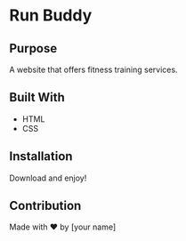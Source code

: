 # Run Buddy

## Purpose
A website that offers fitness training services. 

## Built With
* HTML
* CSS

## Installation
Download and enjoy!

## Contribution
Made with ❤️ by [your name]

